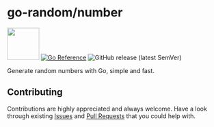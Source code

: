 # go-random/number

<img src="https://storage.googleapis.com/gopherizeme.appspot.com/gophers/554de4d85f68c1d9cf6ab4c6d4a07a2aa21f8056.png" width="75" height="75"> [![Go Reference](https://pkg.go.dev/badge/github.com/go-random/number.svg)](https://pkg.go.dev/github.com/go-random/number)
![GitHub release (latest SemVer)](https://img.shields.io/github/v/release/go-random/number)

Generate random numbers with Go, simple and fast.

## Contributing

Contributions are highly appreciated and always welcome.
Have a look through existing [Issues](https://github.com/go-random/number/issues) and [Pull Requests](https://github.com/go-random/number/pulls) that you could help with.
